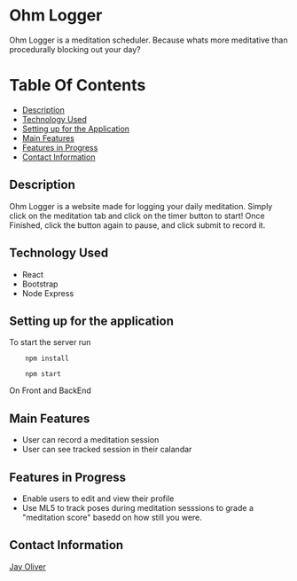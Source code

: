 # Ohm Logger

Ohm Logger is a meditation scheduler. Because whats more meditative than procedurally blocking out your day?

# Table Of Contents 
- [Description](https://github.com/Qwerter49/meditation-app/tree/master#description)
- [Technology Used](https://github.com/Qwerter49/meditation-app/tree/master#technology-used)
- [Setting up for the Application](https://github.com/Qwerter49/meditation-app/tree/master#setting-up-for-the-application)
- [Main Features](https://github.com/Qwerter49/meditation-app/tree/master#main-features)
- [Features in Progress](https://github.com/Qwerter49/meditation-app/tree/master#features-in-progress)
- [Contact Information](https://github.com/Qwerter49/meditation-app/tree/master#contact-information)

## Description

Ohm Logger is a website made for logging your daily meditation. Simply click on the meditation tab and click on the timer button to start! Once Finished, click the button again to pause, and click submit to record it. 

## Technology Used

- React
- Bootstrap
- Node Express


## Setting up for the application

To start the server run

```
    npm install
```

``` 
    npm start 
```

  On Front and BackEnd

## Main Features

- User can record a meditation session
- User can see tracked session in their calandar

## Features in Progress

- Enable users to edit and view their profile
- Use ML5 to track poses during meditation sesssions to grade a "meditation score" basedd on how still you were. 

## Contact Information

[Jay Oliver](https://www.linkedin.com/in/jay-oliver-29678b1b4/)

